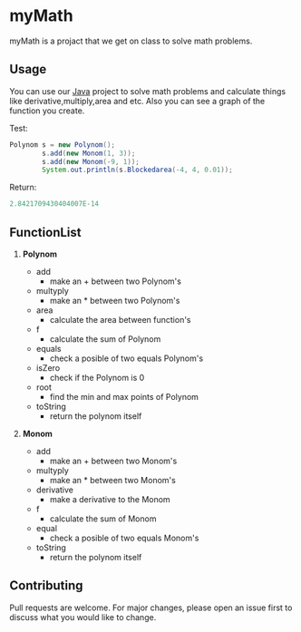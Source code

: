 # myMath
myMath is a projact that we get on class to solve math problems.

## Usage
You can use our [Java](https://he.wikipedia.org/wiki/Java_(%D7%A4%D7%9C%D7%98%D7%A4%D7%95%D7%A8%D7%9E%D7%AA_%D7%AA%D7%95%D7%9B%D7%A0%D7%94)) project to solve math problems and calculate things like derivative,multiply,area and etc. 
Also you can see a graph of the function you create.

Test:
```java
Polynom s = new Polynom();
		s.add(new Monom(1, 3));
		s.add(new Monom(-9, 1));
		System.out.println(s.Blockedarea(-4, 4, 0.01));
```
Return:
```java
2.8421709430404007E-14
```

## FunctionList

1. **Polynom**
   - add
     - make an + between two Polynom's
   - multyply
      - make an * between two Polynom's
   - area
      - calculate the area between function's
   - f
     - calculate the sum of Polynom
   - equals
     - check a posible of two equals Polynom's
   - isZero
      - check if the Polynom is 0
   - root
      - find the min and max points of Polynom
   - toString
      - return the polynom itself
   
2. **Monom**
   - add
     - make an + between two Monom's
   - multyply
      - make an * between two Monom's
   - derivative
      - make a derivative to the Monom
   - f
     - calculate the sum of Monom
   - equal
      - check a posible of two equals Monom's
   - toString
     - return the polynom itself


## Contributing
Pull requests are welcome. For major changes, please open an issue first
to discuss what you would like to change.
